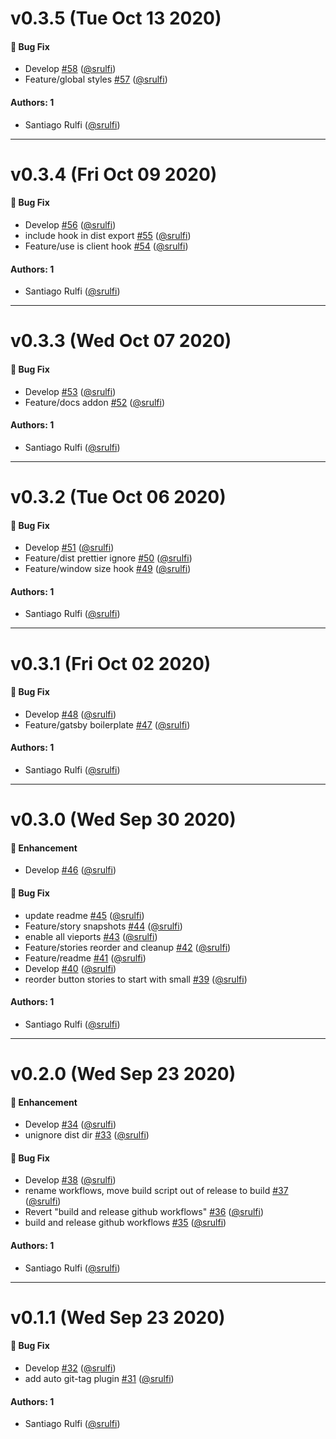 # v0.3.5 (Tue Oct 13 2020)

#### 🐛 Bug Fix

- Develop [#58](https://github.com/srulfi/react-library/pull/58) ([@srulfi](https://github.com/srulfi))
- Feature/global styles [#57](https://github.com/srulfi/react-library/pull/57) ([@srulfi](https://github.com/srulfi))

#### Authors: 1

- Santiago Rulfi ([@srulfi](https://github.com/srulfi))

---

# v0.3.4 (Fri Oct 09 2020)

#### 🐛 Bug Fix

- Develop [#56](https://github.com/srulfi/react-library/pull/56) ([@srulfi](https://github.com/srulfi))
- include hook in dist export [#55](https://github.com/srulfi/react-library/pull/55) ([@srulfi](https://github.com/srulfi))
- Feature/use is client hook [#54](https://github.com/srulfi/react-library/pull/54) ([@srulfi](https://github.com/srulfi))

#### Authors: 1

- Santiago Rulfi ([@srulfi](https://github.com/srulfi))

---

# v0.3.3 (Wed Oct 07 2020)

#### 🐛 Bug Fix

- Develop [#53](https://github.com/srulfi/react-library/pull/53) ([@srulfi](https://github.com/srulfi))
- Feature/docs addon [#52](https://github.com/srulfi/react-library/pull/52) ([@srulfi](https://github.com/srulfi))

#### Authors: 1

- Santiago Rulfi ([@srulfi](https://github.com/srulfi))

---

# v0.3.2 (Tue Oct 06 2020)

#### 🐛 Bug Fix

- Develop [#51](https://github.com/srulfi/react-library/pull/51) ([@srulfi](https://github.com/srulfi))
- Feature/dist prettier ignore [#50](https://github.com/srulfi/react-library/pull/50) ([@srulfi](https://github.com/srulfi))
- Feature/window size hook [#49](https://github.com/srulfi/react-library/pull/49) ([@srulfi](https://github.com/srulfi))

#### Authors: 1

- Santiago Rulfi ([@srulfi](https://github.com/srulfi))

---

# v0.3.1 (Fri Oct 02 2020)

#### 🐛 Bug Fix

- Develop [#48](https://github.com/srulfi/react-library/pull/48) ([@srulfi](https://github.com/srulfi))
- Feature/gatsby boilerplate [#47](https://github.com/srulfi/react-library/pull/47) ([@srulfi](https://github.com/srulfi))

#### Authors: 1

- Santiago Rulfi ([@srulfi](https://github.com/srulfi))

---

# v0.3.0 (Wed Sep 30 2020)

#### 🚀 Enhancement

- Develop [#46](https://github.com/srulfi/react-library/pull/46) ([@srulfi](https://github.com/srulfi))

#### 🐛 Bug Fix

- update readme [#45](https://github.com/srulfi/react-library/pull/45) ([@srulfi](https://github.com/srulfi))
- Feature/story snapshots [#44](https://github.com/srulfi/react-library/pull/44) ([@srulfi](https://github.com/srulfi))
- enable all vieports [#43](https://github.com/srulfi/react-library/pull/43) ([@srulfi](https://github.com/srulfi))
- Feature/stories reorder and cleanup [#42](https://github.com/srulfi/react-library/pull/42) ([@srulfi](https://github.com/srulfi))
- Feature/readme [#41](https://github.com/srulfi/react-library/pull/41) ([@srulfi](https://github.com/srulfi))
- Develop [#40](https://github.com/srulfi/react-library/pull/40) ([@srulfi](https://github.com/srulfi))
- reorder button stories to start with small [#39](https://github.com/srulfi/react-library/pull/39) ([@srulfi](https://github.com/srulfi))

#### Authors: 1

- Santiago Rulfi ([@srulfi](https://github.com/srulfi))

---

# v0.2.0 (Wed Sep 23 2020)

#### 🚀 Enhancement

- Develop [#34](https://github.com/srulfi/react-design-system/pull/34) ([@srulfi](https://github.com/srulfi))
- unignore dist dir [#33](https://github.com/srulfi/react-design-system/pull/33) ([@srulfi](https://github.com/srulfi))

#### 🐛 Bug Fix

- Develop [#38](https://github.com/srulfi/react-design-system/pull/38) ([@srulfi](https://github.com/srulfi))
- rename workflows, move build script out of release to build [#37](https://github.com/srulfi/react-design-system/pull/37) ([@srulfi](https://github.com/srulfi))
- Revert "build and release github workflows" [#36](https://github.com/srulfi/react-design-system/pull/36) ([@srulfi](https://github.com/srulfi))
- build and release github workflows [#35](https://github.com/srulfi/react-design-system/pull/35) ([@srulfi](https://github.com/srulfi))

#### Authors: 1

- Santiago Rulfi ([@srulfi](https://github.com/srulfi))

---

# v0.1.1 (Wed Sep 23 2020)

#### 🐛 Bug Fix

- Develop [#32](https://github.com/srulfi/react-design-system/pull/32) ([@srulfi](https://github.com/srulfi))
- add auto git-tag plugin [#31](https://github.com/srulfi/react-design-system/pull/31) ([@srulfi](https://github.com/srulfi))

#### Authors: 1

- Santiago Rulfi ([@srulfi](https://github.com/srulfi))
